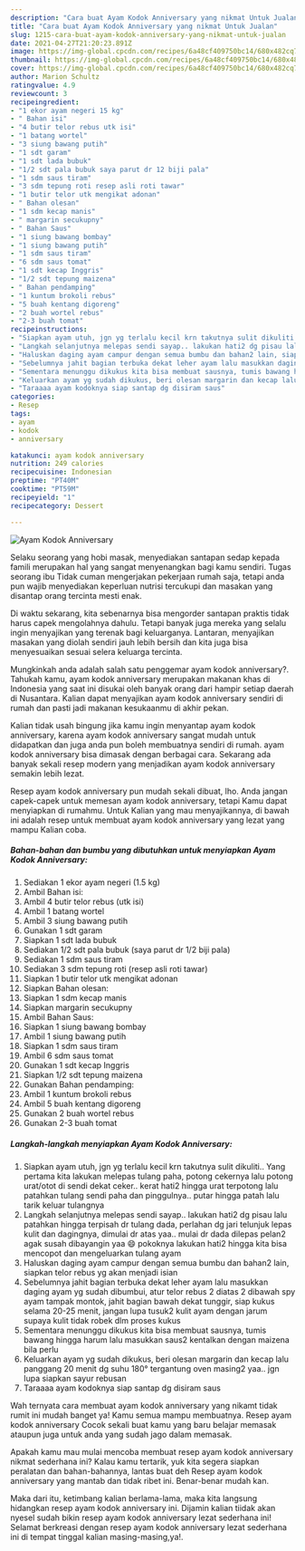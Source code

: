 ```yaml
---
description: "Cara buat Ayam Kodok Anniversary yang nikmat Untuk Jualan"
title: "Cara buat Ayam Kodok Anniversary yang nikmat Untuk Jualan"
slug: 1215-cara-buat-ayam-kodok-anniversary-yang-nikmat-untuk-jualan
date: 2021-04-27T21:20:23.891Z
image: https://img-global.cpcdn.com/recipes/6a48cf409750bc14/680x482cq70/ayam-kodok-anniversary-foto-resep-utama.jpg
thumbnail: https://img-global.cpcdn.com/recipes/6a48cf409750bc14/680x482cq70/ayam-kodok-anniversary-foto-resep-utama.jpg
cover: https://img-global.cpcdn.com/recipes/6a48cf409750bc14/680x482cq70/ayam-kodok-anniversary-foto-resep-utama.jpg
author: Marion Schultz
ratingvalue: 4.9
reviewcount: 3
recipeingredient:
- "1 ekor ayam negeri 15 kg"
- " Bahan isi"
- "4 butir telor rebus utk isi"
- "1 batang wortel"
- "3 siung bawang putih"
- "1 sdt garam"
- "1 sdt lada bubuk"
- "1/2 sdt pala bubuk saya parut dr 12 biji pala"
- "1 sdm saus tiram"
- "3 sdm tepung roti resep asli roti tawar"
- "1 butir telor utk mengikat adonan"
- " Bahan olesan"
- "1 sdm kecap manis"
- " margarin secukupny"
- " Bahan Saus"
- "1 siung bawang bombay"
- "1 siung bawang putih"
- "1 sdm saus tiram"
- "6 sdm saus tomat"
- "1 sdt kecap Inggris"
- "1/2 sdt tepung maizena"
- " Bahan pendamping"
- "1 kuntum brokoli rebus"
- "5 buah kentang digoreng"
- "2 buah wortel rebus"
- "2-3 buah tomat"
recipeinstructions:
- "Siapkan ayam utuh, jgn yg terlalu kecil krn takutnya sulit dikuliti.. Yang pertama kita lakukan melepas tulang paha, potong cekernya lalu potong urat/otot di sendi dekat ceker.. kerat hati2 hingga urat terpotong lalu patahkan tulang sendi paha dan pinggulnya.. putar hingga patah lalu tarik keluar tulangnya"
- "Langkah selanjutnya melepas sendi sayap.. lakukan hati2 dg pisau lalu patahkan hingga terpisah dr tulang dada, perlahan dg jari telunjuk lepas kulit dan dagingnya, dimulai dr atas yaa.. mulai dr dada dilepas pelan2 agak susah dibayangin yaa 😄 pokoknya lakukan hati2 hingga kita bisa mencopot dan mengeluarkan tulang ayam"
- "Haluskan daging ayam campur dengan semua bumbu dan bahan2 lain, siapkan telor rebus yg akan menjadi isian"
- "Sebelumnya jahit bagian terbuka dekat leher ayam lalu masukkan daging ayam yg sudah dibumbui, atur telor rebus 2 diatas 2 dibawah spy ayam tampak montok, jahit bagian bawah dekat tunggir, siap kukus selama 20-25 menit, jangan lupa tusuk2 kulit ayam dengan jarum supaya kulit tidak robek dlm proses kukus"
- "Sementara menunggu dikukus kita bisa membuat sausnya, tumis bawang hingga harum lalu masukkan saus2 kentalkan dengan maizena bila perlu"
- "Keluarkan ayam yg sudah dikukus, beri olesan margarin dan kecap lalu panggang 20 menit dg suhu 180° tergantung oven masing2 yaa.. jgn lupa siapkan sayur rebusan"
- "Taraaaa ayam kodoknya siap santap dg disiram saus"
categories:
- Resep
tags:
- ayam
- kodok
- anniversary

katakunci: ayam kodok anniversary 
nutrition: 249 calories
recipecuisine: Indonesian
preptime: "PT40M"
cooktime: "PT59M"
recipeyield: "1"
recipecategory: Dessert

---
```



![Ayam Kodok Anniversary](https://img-global.cpcdn.com/recipes/6a48cf409750bc14/680x482cq70/ayam-kodok-anniversary-foto-resep-utama.jpg)

Selaku seorang yang hobi masak, menyediakan santapan sedap kepada famili merupakan hal yang sangat menyenangkan bagi kamu sendiri. Tugas seorang ibu Tidak cuman mengerjakan pekerjaan rumah saja, tetapi anda pun wajib menyediakan keperluan nutrisi tercukupi dan masakan yang disantap orang tercinta mesti enak.

Di waktu  sekarang, kita sebenarnya bisa mengorder santapan praktis tidak harus capek mengolahnya dahulu. Tetapi banyak juga mereka yang selalu ingin menyajikan yang terenak bagi keluarganya. Lantaran, menyajikan masakan yang diolah sendiri jauh lebih bersih dan kita juga bisa menyesuaikan sesuai selera keluarga tercinta. 



Mungkinkah anda adalah salah satu penggemar ayam kodok anniversary?. Tahukah kamu, ayam kodok anniversary merupakan makanan khas di Indonesia yang saat ini disukai oleh banyak orang dari hampir setiap daerah di Nusantara. Kalian dapat menyajikan ayam kodok anniversary sendiri di rumah dan pasti jadi makanan kesukaanmu di akhir pekan.

Kalian tidak usah bingung jika kamu ingin menyantap ayam kodok anniversary, karena ayam kodok anniversary sangat mudah untuk didapatkan dan juga anda pun boleh membuatnya sendiri di rumah. ayam kodok anniversary bisa dimasak dengan berbagai cara. Sekarang ada banyak sekali resep modern yang menjadikan ayam kodok anniversary semakin lebih lezat.

Resep ayam kodok anniversary pun mudah sekali dibuat, lho. Anda jangan capek-capek untuk memesan ayam kodok anniversary, tetapi Kamu dapat menyiapkan di rumahmu. Untuk Kalian yang mau menyajikannya, di bawah ini adalah resep untuk membuat ayam kodok anniversary yang lezat yang mampu Kalian coba.

<!--inarticleads1-->

##### Bahan-bahan dan bumbu yang dibutuhkan untuk menyiapkan Ayam Kodok Anniversary:

1. Sediakan 1 ekor ayam negeri (1.5 kg)
1. Ambil  Bahan isi:
1. Ambil 4 butir telor rebus (utk isi)
1. Ambil 1 batang wortel
1. Ambil 3 siung bawang putih
1. Gunakan 1 sdt garam
1. Siapkan 1 sdt lada bubuk
1. Sediakan 1/2 sdt pala bubuk (saya parut dr 1/2 biji pala)
1. Sediakan 1 sdm saus tiram
1. Sediakan 3 sdm tepung roti (resep asli roti tawar)
1. Siapkan 1 butir telor utk mengikat adonan
1. Siapkan  Bahan olesan:
1. Siapkan 1 sdm kecap manis
1. Siapkan  margarin secukupny
1. Ambil  Bahan Saus:
1. Siapkan 1 siung bawang bombay
1. Ambil 1 siung bawang putih
1. Siapkan 1 sdm saus tiram
1. Ambil 6 sdm saus tomat
1. Gunakan 1 sdt kecap Inggris
1. Siapkan 1/2 sdt tepung maizena
1. Gunakan  Bahan pendamping:
1. Ambil 1 kuntum brokoli rebus
1. Ambil 5 buah kentang digoreng
1. Gunakan 2 buah wortel rebus
1. Gunakan 2-3 buah tomat




<!--inarticleads2-->

##### Langkah-langkah menyiapkan Ayam Kodok Anniversary:

1. Siapkan ayam utuh, jgn yg terlalu kecil krn takutnya sulit dikuliti.. Yang pertama kita lakukan melepas tulang paha, potong cekernya lalu potong urat/otot di sendi dekat ceker.. kerat hati2 hingga urat terpotong lalu patahkan tulang sendi paha dan pinggulnya.. putar hingga patah lalu tarik keluar tulangnya
1. Langkah selanjutnya melepas sendi sayap.. lakukan hati2 dg pisau lalu patahkan hingga terpisah dr tulang dada, perlahan dg jari telunjuk lepas kulit dan dagingnya, dimulai dr atas yaa.. mulai dr dada dilepas pelan2 agak susah dibayangin yaa 😄 pokoknya lakukan hati2 hingga kita bisa mencopot dan mengeluarkan tulang ayam
1. Haluskan daging ayam campur dengan semua bumbu dan bahan2 lain, siapkan telor rebus yg akan menjadi isian
1. Sebelumnya jahit bagian terbuka dekat leher ayam lalu masukkan daging ayam yg sudah dibumbui, atur telor rebus 2 diatas 2 dibawah spy ayam tampak montok, jahit bagian bawah dekat tunggir, siap kukus selama 20-25 menit, jangan lupa tusuk2 kulit ayam dengan jarum supaya kulit tidak robek dlm proses kukus
1. Sementara menunggu dikukus kita bisa membuat sausnya, tumis bawang hingga harum lalu masukkan saus2 kentalkan dengan maizena bila perlu
1. Keluarkan ayam yg sudah dikukus, beri olesan margarin dan kecap lalu panggang 20 menit dg suhu 180° tergantung oven masing2 yaa.. jgn lupa siapkan sayur rebusan
1. Taraaaa ayam kodoknya siap santap dg disiram saus




Wah ternyata cara membuat ayam kodok anniversary yang nikamt tidak rumit ini mudah banget ya! Kamu semua mampu membuatnya. Resep ayam kodok anniversary Cocok sekali buat kamu yang baru belajar memasak ataupun juga untuk anda yang sudah jago dalam memasak.

Apakah kamu mau mulai mencoba membuat resep ayam kodok anniversary nikmat sederhana ini? Kalau kamu tertarik, yuk kita segera siapkan peralatan dan bahan-bahannya, lantas buat deh Resep ayam kodok anniversary yang mantab dan tidak ribet ini. Benar-benar mudah kan. 

Maka dari itu, ketimbang kalian berlama-lama, maka kita langsung hidangkan resep ayam kodok anniversary ini. Dijamin kalian tiidak akan nyesel sudah bikin resep ayam kodok anniversary lezat sederhana ini! Selamat berkreasi dengan resep ayam kodok anniversary lezat sederhana ini di tempat tinggal kalian masing-masing,ya!.

